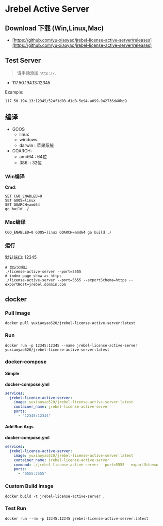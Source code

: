 # Jrebel Active Server

## Download 下载 (Win,Linux,Mac)

- [https://github.com/yu-xiaoyao/jrebel-license-active-server/releases](https://github.com/yu-xiaoyao/jrebel-license-active-server/releases)

## Test Server
> 请手动添加 `http://`.

- 117.50.194.13:12345

Example:

```shell
117.50.194.13:12345/524f1d03-d1d8-5e94-a099-042736d40bd9
```

## 编译

- GOOS
  - linux
  - windows
  - darwin : 苹果系统
- GOARCH:
  - amd64 : 64位
  - 386:  : 32位

### Win编译
**Cmd**:
```shell
SET CGO_ENABLED=0
SET GOOS=linux
SET GOARCH=amd64
go build ./
```

### Mac编译

```shell
CGO_ENABLED=0 GOOS=linux GOARCH=amd64 go build ./
```

### 运行

默认端口: 12345

```shell
# 自定义端口
./license-active-server --port=5555
# index page show as https
./license-active-server --port=5555 --exportSchema=https --exportHost=jrebel.domain.com
```


## docker

### Pull Image
```shell
docker pull yuxiaoyao520/jrebel-license-active-server:latest
```

### Run
```shell
docker run -p 12345:12345 --name jrebel-license-active-server yuxiaoyao520/jrebel-license-active-server:latest
```

### docker-compose

#### Simple
**docker-compose.yml**
```yaml
services:
  jrebel-license-active-server:
    image: yuxiaoyao520/jrebel-license-active-server:latest
    container_name: jrebel-license-active-server
    ports:
      - "12345:12345"
```

#### Add Run Args
**docker-compose.yml**
```yaml
services:
  jrebel-license-active-server:
    image: yuxiaoyao520/jrebel-license-active-server:latest
    container_name: jrebel-license-active-server
    command: ./jrebel-license-active-server --port=5555 --exportSchema=https --exportHost=jrebel.domain.com
    ports:
      - "5555:5555"
```

### Custom Build Image

```shell
docker build -t jrebel-license-active-server .
```

### Test Run

```shell
docker run --rm -p 12345:12345 jrebel-license-active-server:latest
```


